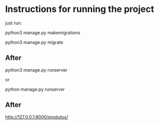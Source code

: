 # Instructions for running the project

just run: 

python3 manage.py makemigrations


python3 manage.py migrate

## After

python3 manage.py runserver

or

python manage.py runserver


## After

http://127.0.0.1:8000/produtos/
